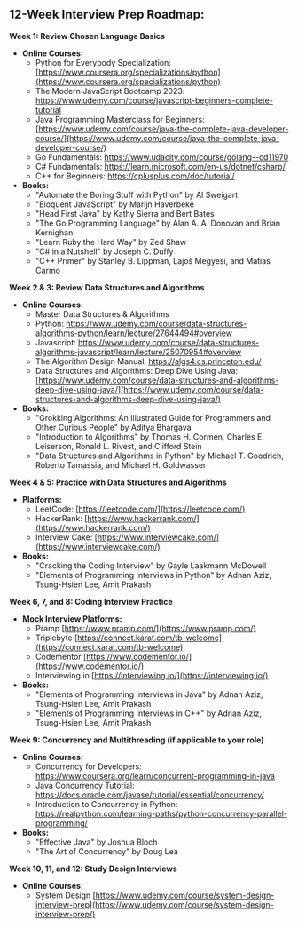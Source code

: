## 12-Week Interview Prep Roadmap:

**Week 1: Review Chosen Language Basics**

* **Online Courses:**
    * Python for Everybody Specialization: [https://www.coursera.org/specializations/python](https://www.coursera.org/specializations/python)
    * The Modern JavaScript Bootcamp 2023: https://www.udemy.com/course/javascript-beginners-complete-tutorial
    * Java Programming Masterclass for Beginners: [https://www.udemy.com/course/java-the-complete-java-developer-course/](https://www.udemy.com/course/java-the-complete-java-developer-course/)
   * Go Fundamentals: https://www.udacity.com/course/golang--cd11970
   * C# Fundamentals: https://learn.microsoft.com/en-us/dotnet/csharp/
   * C++ for Beginners: https://cplusplus.com/doc/tutorial/
* **Books:**
    * "Automate the Boring Stuff with Python" by Al Sweigart
    * "Eloquent JavaScript" by Marijn Haverbeke
    * "Head First Java" by Kathy Sierra and Bert Bates
    * "The Go Programming Language" by Alan A. A. Donovan and Brian Kernighan
    * "Learn Ruby the Hard Way" by Zed Shaw
    * "C# in a Nutshell" by Joseph C. Duffy
    * "C++ Primer" by Stanley B. Lippman, Lajoš Megyesi, and Matias Carmo

**Week 2 & 3: Review Data Structures and Algorithms**

* **Online Courses:**
    * Master Data Structures & Algorithms
    * Python: https://www.udemy.com/course/data-structures-algorithms-python/learn/lecture/27644494#overview
    * Javascript: https://www.udemy.com/course/data-structures-algorithms-javascript/learn/lecture/25070954#overview
    * The Algorithm Design Manual: https://algs4.cs.princeton.edu/
    * Data Structures and Algorithms: Deep Dive Using Java: [https://www.udemy.com/course/data-structures-and-algorithms-deep-dive-using-java/](https://www.udemy.com/course/data-structures-and-algorithms-deep-dive-using-java/)
* **Books:**
    * "Grokking Algorithms: An Illustrated Guide for Programmers and Other Curious People" by Aditya Bhargava
    * "Introduction to Algorithms" by Thomas H. Cormen, Charles E. Leiserson, Ronald L. Rivest, and Clifford Stein
    * "Data Structures and Algorithms in Python" by Michael T. Goodrich, Roberto Tamassia, and Michael H. Goldwasser

**Week 4 & 5: Practice with Data Structures and Algorithms**

* **Platforms:**
    * LeetCode: [https://leetcode.com/](https://leetcode.com/)
    * HackerRank: [https://www.hackerrank.com/](https://www.hackerrank.com/)
    * Interview Cake: [https://www.interviewcake.com/](https://www.interviewcake.com/)
* **Books:**
    * "Cracking the Coding Interview" by Gayle Laakmann McDowell
    * "Elements of Programming Interviews in Python" by Adnan Aziz, Tsung-Hsien Lee, Amit Prakash

**Week 6, 7, and 8: Coding Interview Practice**

* **Mock Interview Platforms:**
    * Pramp [https://www.pramp.com/](https://www.pramp.com/)
    * Triplebyte [https://connect.karat.com/tb-welcome](https://connect.karat.com/tb-welcome)
    * Codementor [https://www.codementor.io/](https://www.codementor.io/)
    * Interviewing.io [https://interviewing.io/](https://interviewing.io/)
* **Books:**
    * "Elements of Programming Interviews in Java" by Adnan Aziz, Tsung-Hsien Lee, Amit Prakash
    * "Elements of Programming Interviews in C++" by Adnan Aziz, Tsung-Hsien Lee, Amit Prakash

**Week 9: Concurrency and Multithreading (if applicable to your role)**

* **Online Courses:**
    * Concurrency for Developers: https://www.coursera.org/learn/concurrent-programming-in-java
    * Java Concurrency Tutorial: https://docs.oracle.com/javase/tutorial/essential/concurrency/
    * Introduction to Concurrency in Python: https://realpython.com/learning-paths/python-concurrency-parallel-programming/
* **Books:**
    * "Effective Java" by Joshua Bloch
    * "The Art of Concurrency" by Doug Lea

**Week 10, 11, and 12: Study Design Interviews**

* **Online Courses:**
    * System Design [https://www.udemy.com/course/system-design-interview-prep](https://www.udemy.com/course/system-design-interview-prep/)
    
